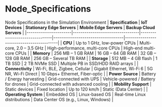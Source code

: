 # Node_Specifications
Node Specifications in the Simulation Environment
| **Specification**     | **IoT Devices**                  | **Stationary Edge Servers**    | **Mobile Edge Servers**            | **Backup Cloud Servers**                 |
|-----------------------|----------------------------------|--------------------------------|------------------------------------|-------------------------------------------|
| **CPU**               | Up to 1 GHz, low-power CPUs      | Multi-core, 2.0 – 3.5 GHz       | High-performance, multi-core CPUs  | High-end multi-core CPUs                  |
| **Memory**            | 256 MB – 1 GB RAM                | 16 GB – 64 GB RAM              | 32 GB – 128 GB RAM                 | 256 GB – Several TB RAM                   |
| **Storage**           | 512 MB – 4 GB flash              | 1 TB SSD                       | 2 TB NVMe SSD                      | Multiple PB in SSD/HDD RAID arrays        |
| **Connectivity**      | Wi-Fi, BLE, Zigbee, Cellular     | Gigabit Ethernet, Wi-Fi 6      | 5G NR, Wi-Fi Direct                | 10 Gbps+ Ethernet, Fiber-optic            |
| **Power Source**      | Battery / Energy harvesting       | Grid-connected with UPS        | Vehicle-powered / Battery for drones | Grid-connected with advanced cooling     |
| **Mobility Support**  | Static devices                   | Fixed location                 | Up to 120 km/h                     | Static (Data Center)                      |
| **Operating System**  | Embedded OS                      | Linux-based OS                 | Real-time Linux distributions      | Data Center OS (e.g., Linux, Windows)     |

